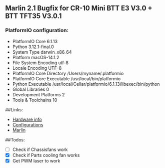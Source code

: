 
## Marlin 2.1 Bugfix for CR-10 Mini BTT E3 V3.0 + BTT TFT35 V3.0.1

### PlatformIO configuration:
- PlatformIO Core             6.1.13
- Python                      3.12.1-final.0
- System Type                 darwin_x86_64
- Platform                    macOS-14.1.2
- File System Encoding        utf-8
- Locale Encoding             UTF-8
- PlatformIO Core Directory   /Users/myname/.platformio
- PlatformIO Core Executable  /usr/local/bin/platformio
- Python Executable           /usr/local/Cellar/platformio/6.1.13/libexec/bin/python
- Global Libraries            0
- Development Platforms       2
- Tools & Toolchains          10

##Links:
- [Hardware info](https://github.com/bigtreetech/BIGTREETECH-SKR-mini-E3)
- [Configurations](https://github.com/MarlinFirmware/Configurations)
- [Marlin](https://github.com/MarlinFirmware)

##Todos:
- [ ] Check if Chassisfans work
- [x] Check if Parts cooling fan works
- [x] Get PWM laser to work

